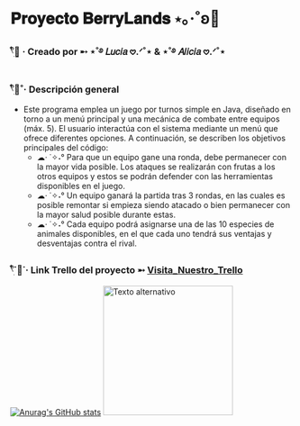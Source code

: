 # 𝐏𝐫𝐨𝐲𝐞𝐜𝐭𝐨 𝐁𝐞𝐫𝐫𝐲𝐋𝐚𝐧𝐝𝐬 ⋆｡‧˚ʚ🍓
### 𓍢ִ໋🌷͙ · Creado por ➸ ⋆˚࿔ 𝐿𝑢𝑐𝑖𝑎 𖹭.ᐟ˚⋆  &  ⋆˚࿔ 𝐴𝑙𝑖𝑐𝑖𝑎 𖹭.ᐟ˚⋆        

### 𓍢ִ໋🦢˚· Descripción general
  - Este programa emplea un juego por turnos simple en Java, diseñado en torno a un menú principal y una mecánica de combate entre equipos (máx. 5). El usuario interactúa con el sistema mediante un menú que ofrece diferentes opciones. A continuación, se describen los objetivos principales del código:   
    - ☁︎· ˙✧˖°  Para que un equipo gane una ronda, debe permanecer con la mayor vida posible. Los ataques se realizarán con frutas a los otros equipos y estos se podrán defender con las herramientas disponibles en el juego.<br>
    - ☁︎· ˙✧˖°  Un equipo ganará la partida tras 3 rondas, en las cuales es posible remontar si empieza siendo atacado o bien permanecer con la mayor salud posible durante estas.<br>
    - ☁︎· ˙✧˖°  Cada equipo podrá asignarse una de las 10 especies de animales disponibles, en el que cada uno tendrá sus ventajas y desventajas contra el rival.<br>

### 𓍢ִ໋˙🍰˙· Link Trello del proyecto ➵ [Visita_Nuestro_Trello](https://trello.com/b/RhGjuMhR/proyecto-integrador) 
      
[![Anurag's GitHub stats](https://github-readme-stats.vercel.app/api?username=berryLands&count_private=true&show_icons=true&theme=omni&hide_rank=false)](https://github.com/anuraghazra/github-readme-stats)
<img src="https://www.thecrossingboard.com/images/news/balloon-present-01-red.png" alt="Texto alternativo" width="230" />


